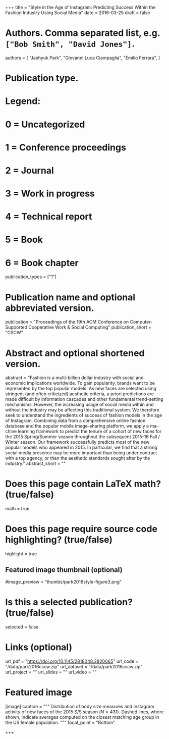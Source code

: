 +++
title = "Style in the Age of Instagram: Predicting Success Within the Fashion Industry Using Social Media"
date = 2016-03-25
draft = false

# Authors. Comma separated list, e.g. `["Bob Smith", "David Jones"]`.
authors = [
    "Jaehyuk Park",
    "Giovanni Luca Ciampaglia",
    "Emilio Ferrara",
]

# Publication type.
# Legend:
# 0 = Uncategorized
# 1 = Conference proceedings
# 2 = Journal
# 3 = Work in progress
# 4 = Technical report
# 5 = Book
# 6 = Book chapter
publication_types = ["1"]

# Publication name and optional abbreviated version.
publication = "Proceedings of the 19th ACM Conference on Computer-Supported Cooperative Work & Social Computing"
publication_short = "CSCW"

# Abstract and optional shortened version.
abstract = "Fashion is a multi-billion dollar industry with social and economic implications worldwide. To gain popularity, brands want to be represented by the top popular models. As new faces are selected using stringent (and often criticized) aesthetic criteria, a priori predictions are made difficult by information cascades and other fundamental trend-setting mechanisms. However, the increasing usage of social media within and without the industry may be affecting this traditional system. We therefore seek to understand the ingredients of success of fashion models in the age of Instagram. Combining data from a comprehensive online fashion database and the popular mobile image-sharing platform, we apply a ma- chine learning framework to predict the tenure of a cohort of new faces for the 2015 Spring/Summer season throughout the subsequent 2015-16 Fall / Winter season. Our framework successfully predicts most of the new popular models who appeared in 2015. In particular, we find that a strong social media presence may be more important than being under contract with a top agency, or than the aesthetic standards sought after by the industry."
abstract_short = ""

# Does this page contain LaTeX math? (true/false)
math = true

# Does this page require source code highlighting? (true/false)
highlight = true

## Featured image thumbnail (optional)
#image_preview = "thumbs/park2016style-figure3.png"

# Is this a selected publication? (true/false)
selected = false

# Links (optional)
url_pdf = "https://doi.org/10.1145/2818048.2820065"
url_code = "/data/park2016cscw.zip"
url_dataset = "/data/park2016cscw.zip"
url_project = ""
url_slides = ""
url_video = ""

# Featured image
[image]
caption = """ Distribution of body size measures and Instagram activity of
new faces of the 2015 S/S season ($N=431$). Dashed lines, where shown,
indicate averages computed on the closest matching age group in the US
female population. """
focal_point = "Bottom"

+++
